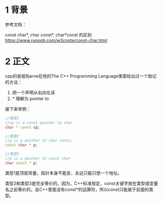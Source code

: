 # 1 背景

参考文档：

const char*, char const*, char*const 的区别    https://www.runoob.com/w3cnote/const-char.html

# 2 正文
cpp的爸爸Bjarne在他的The C++ Programming Language里面给出过一个助记的方法：

1. 把一个声明从右向左读
2. \* 理解为 pointer to


接下来举例：

```cpp
//类型1
//cp is a const pointer to char 
char * const cp;

//类型2
//p is a pointer to char const; 
const char * p; 

//类型3
//p is a pointer to const char
char const * p; 
```

类型1是顶层常量，指针本身不能变，永远只能只想一个地址。

类型2和类型3是完全等价的，因为，C++标准规定，const关键字放在类型或变量名之前等价的，且C++里面没有const*的运算符，所以const只能属于前面的类型。



